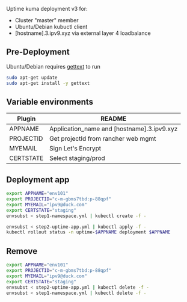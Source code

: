Uptime kuma deployment v3 for:

- Cluster "master" member
- Ubuntu/Debian kubuctl client
- [hostname].3.ipv9.xyz via external layer 4 loadbalance

## Pre-Deployment
Ubuntu/Debian requires [gettext](https://zoomadmin.com/HowToInstall/UbuntuPackage/gettext) to run
```sh
sudo apt-get update
sudo apt-get install -y gettext
```

## Variable environments
| Plugin | README |
| ------ | ------ |
| APPNAME | Application_name and [hostname].3.ipv9.xyz |
| PROJECTID | Get projectId from rancher web mgmt |
| MYEMAIL | Sign Let's Encrypt |
| CERTSTATE | Select staging/prod |

## Deployment app
```sh
export APPNAME="env101"
export PROJECTID="c-m-gbms7tbd:p-88qpf"
export MYEMAIL="ipv9@duck.com"
export CERTSTATE="staging"
envsubst < step1-namespace.yml | kubectl create -f -

envsubst < step2-uptime-app.yml | kubectl apply -f - 
kubectl rollout status -n uptime-$APPNAME deployment $APPNAME
```

## Remove
```sh
export APPNAME="env101"
export PROJECTID="c-m-gbms7tbd:p-88qpf"
export MYEMAIL="ipv9@duck.com"
export CERTSTATE="staging"
envsubst < step2-uptime-app.yml | kubectl delete -f - 
envsubst < step1-namespace.yml | kubectl delete -f -
```
